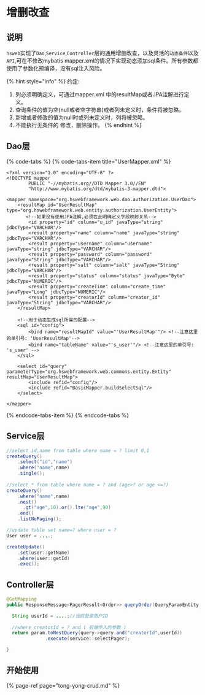 # 增删改查

## 说明

`hsweb`实现了`Dao`,`Service`,`Controller`层的通用增删改查，以及灵活的`动态条件`以及`API`,可在不修改mybatis mapper.xml的情况下实现动态添加sql条件。所有参数都使用了参数化预编译，没有sql注入风险。

{% hint style="info" %}
约定: 

1. 列必须明确定义，可通过mapper.xml 中的resultMap或者JPA注解进行定义。
2. 查询条件的值为空\(null或者空字符串\)或者列未定义时，条件将被忽略。
3. 新增或者修改的值为null时或列未定义时，列将被忽略。
4. 不能执行无条件的 修改，删除操作。
{% endhint %}

## Dao层

{% code-tabs %}
{% code-tabs-item title="UserMapper.xml" %}
```markup
<?xml version="1.0" encoding="UTF-8" ?>
<!DOCTYPE mapper
        PUBLIC "-//mybatis.org//DTD Mapper 3.0//EN"
        "http://www.mybatis.org/dtd/mybatis-3-mapper.dtd">

<mapper namespace="org.hswebframework.web.dao.authorization.UserDao">
    <resultMap id="UserResultMap" type="org.hswebframework.web.entity.authorization.UserEntity">
       <!--如果没有使用JPA注解,必须在此明确定义字段映射关系-->
        <id property="id" column="u_id" javaType="string" jdbcType="VARCHAR"/>
        <result property="name" column="name" javaType="string" jdbcType="VARCHAR"/>
        <result property="username" column="username" javaType="string" jdbcType="VARCHAR"/>
        <result property="password" column="password" javaType="String" jdbcType="VARCHAR"/>
        <result property="salt" column="salt" javaType="String" jdbcType="VARCHAR"/>
        <result property="status" column="status" javaType="Byte" jdbcType="NUMERIC"/>
        <result property="createTime" column="create_time" javaType="Long" jdbcType="NUMERIC"/>
        <result property="creatorId" column="creator_id" javaType="String" jdbcType="VARCHAR"/>
    </resultMap>

    <!--用于动态生成sql所需的配置-->
    <sql id="config">
        <bind name="resultMapId" value="'UserResultMap'"/> <!--注意这里的单引号: 'UserResultMap'-->
        <bind name="tableName" value="'s_user'"/> <!--注意这里的单引号: 's_user' -->
    </sql>
    
    <select id="query" parameterType="org.hswebframework.web.commons.entity.Entity" resultMap="UserResultMap">
        <include refid="config"/>
        <include refid="BasicMapper.buildSelectSql"/>
    </select>

</mapper>

```
{% endcode-tabs-item %}
{% endcode-tabs %}

## Service层

```java
//select id,name from table where name = ? limit 0,1
createQuery()
    .select("id","name")
    .where("name",name)
    .single();
    
//select * from table where name = ? and (age>? or age <=?)
createQuery()
    .where("name",name)
    .nest()
      .gt("age",10).or().lte("age",90)
    .end()
    .listNoPaging();
```

```java
//update table set name=? where user = ?
User user = ....;

createUpdate()
    .set(user::getName)
    .where(user::getId)
    .exec();
```

## Controller层

```java
@GetMapping
public ResponseMessage<PagerResult<Order>> queryOrder(QueryParamEntity param){

  String userId = ....;//当前登录用户ID
  
  //where creatorId = ? and ( 前端传入的参数 )
  return param.toNestQuery(query->query.and("creatorId",userId))
              .execute(service::selectPager);

}
```

## 开始使用

{% page-ref page="tong-yong-crud.md" %}



